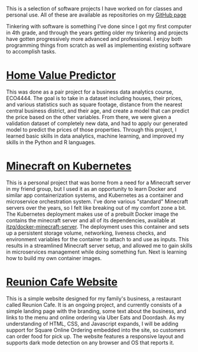 This is a selection of software projects I have worked on for classes and personal use. All of these are available as repositories on my [GitHub page](https://github.com/adeebsal)

Tinkering with software is something I've done since I got my first computer in 4th grade, and through the years getting older my tinkering and projects have gotten progressively more advanced and professional. I enjoy both programming things from scratch as well as implementing existing software to accomplish tasks.

# [Home Value Predictor](https://github.com/adeebsal/homevaluepredictor)
This was done as a pair project for a business data analytics course, ECO4444. The goal is to take in a dataset including houses, their prices, and various statistics such as square footage, distance from the nearest central business district, and their age, and create a model that can predict the price based on the other variables. From there, we were given a validation dataset of completely new data, and had to apply our generated model to predict the prices of those properties. Through this project, I learned basic skills in data analytics, machine learning, and improved my skills in the Python and R languages.

# [Minecraft on Kubernetes](https://github.com/adeebsal/minecraft-kubernetes)
This is a personal project that was borne from a need for a Minecraft server in my friend group, but I used it as an opportunity to learn Docker and similar app containerization systems, and Kubernetes as a container and microservice orchestration system. I've done various "standard" Minecraft servers over the years, so I felt like breaking out of my comfort zone a bit. The Kubernetes deployment makes use of a prebuilt Docker image the contains the minecraft server and all of its dependencies, available at [itzg/docker-minecraft-server](https://github.com/itzg/docker-minecraft-server). The deployment uses this container and sets up a persistent storage volume, networking, liveness checks, and environment variables for the container to attach to and use as inputs. This results in a streamlined Minecraft server setup, and allowed me to gain skills in microservices management while doing something fun. Next is learning how to build my own container images.

# [Reunion Cafe Website](https://github.com/adeebsal/reunioncafe-website)

This is a simple website designed for my family's business, a restaurant called Reunion Cafe. It is an ongoing project, and currently consists of a simple landing page with the branding, some text about the business, and links to the menu and online ordering via Uber Eats and Doordash. As my understanding of HTML, CSS, and Javascript expands, I will be adding support for Square Online Ordering embedded into the site, so customers can order food for pick up. The website features a responsive layout and supports dark mode detection on any browser and OS that reports it. 